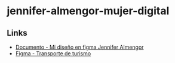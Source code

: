 # jennifer-almengor-mujer-digital

## Links

* [Documento - Mi diseño en figma Jennifer Almengor](documentacion/Mi%20diseño%20en%20figma%20Jennifer%20Almengor.pdf)
* [Figma - Transporte de turismo](documentacion/transporte%20de%20turismo.pdf)

